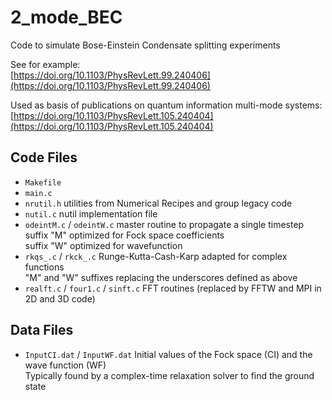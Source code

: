 # 2_mode_BEC
Code to simulate Bose-Einstein Condensate splitting experiments    

See for example:    
[https://doi.org/10.1103/PhysRevLett.99.240406](https://doi.org/10.1103/PhysRevLett.99.240406)

Used as basis of publications on quantum information multi-mode systems:    
[https://doi.org/10.1103/PhysRevLett.105.240404](https://doi.org/10.1103/PhysRevLett.105.240404)

## Code Files
* ``Makefile``
* ``main.c``
* ``nrutil.h``
    utilities from Numerical Recipes and group legacy code
* ``nutil.c``
    nutil implementation file
* ``odeintM.c`` / ``odeintW.c``
    master routine to propagate a single timestep  
    suffix "M" optimized for Fock space coefficients  
    suffix "W" optimized for wavefunction  
* ``rkqs_.c`` / ``rkck_.c``
    Runge-Kutta-Cash-Karp adapted for complex functions   
    "M" and "W" suffixes replacing the underscores defined as above   
 * ``realft.c`` / ``four1.c`` / ``sinft.c``
    FFT routines (replaced by FFTW and MPI in 2D and 3D code)
  
 ## Data Files
 * ``InputCI.dat`` / ``InputWF.dat``
  Initial values of the Fock space (CI) and the wave function (WF)   
  Typically found by a complex-time relaxation solver to find the ground state
 

